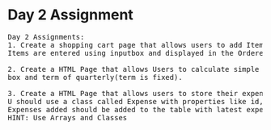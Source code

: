 # Day 2 Assignment

<pre>
Day 2 Assignments:
1. Create a shopping cart page that allows users to add Items to the basket. 
Items are entered using inputbox and displayed in the Ordered List of the HTML Page. 

2. Create a HTML Page that allows Users to calculate simple interest for an input amount, with rate of interest to be selected from a drop down list
box and term of quarterly(term is fixed).

3. Create a HTML Page that allows users to store their expenses of the day. 
U should use a class called Expense with properties like id, description, date, amount. 
Expenses added should be added to the table with latest expense on top.
HINT: Use Arrays and Classes 
</pre>
